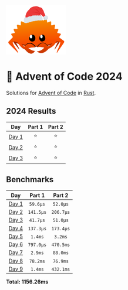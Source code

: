 <img src="./.assets/christmas_ferris.png" width="164">

# 🎄 Advent of Code 2024

Solutions for [Advent of Code](https://adventofcode.com/) in [Rust](https://www.rust-lang.org/).

<!--- advent_readme_stars table --->
## 2024 Results

| Day | Part 1 | Part 2 |
| :---: | :---: | :---: |
| [Day 1](https://adventofcode.com/2024/day/1) | ⭐ | ⭐ |
| [Day 2](https://adventofcode.com/2024/day/2) | ⭐ | ⭐ |
| [Day 3](https://adventofcode.com/2024/day/3) | ⭐ | ⭐ |
<!--- advent_readme_stars table --->

<!--- benchmarking table --->
## Benchmarks

| Day | Part 1 | Part 2 |
| :---: | :---: | :---:  |
| [Day 1](./src/bin/01.rs) | `59.6µs` | `52.0µs` |
| [Day 2](./src/bin/02.rs) | `141.5µs` | `206.7µs` |
| [Day 3](./src/bin/03.rs) | `41.7µs` | `51.0µs` |
| [Day 4](./src/bin/04.rs) | `137.3µs` | `173.4µs` |
| [Day 5](./src/bin/05.rs) | `1.4ms` | `3.2ms` |
| [Day 6](./src/bin/06.rs) | `797.0µs` | `470.5ms` |
| [Day 7](./src/bin/07.rs) | `2.9ms` | `88.0ms` |
| [Day 8](./src/bin/08.rs) | `78.2ms` | `76.9ms` |
| [Day 9](./src/bin/09.rs) | `1.4ms` | `432.1ms` |

**Total: 1156.26ms**
<!--- benchmarking table --->
